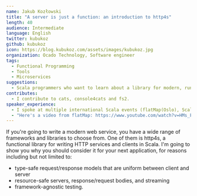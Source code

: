 ```yaml
---
name: Jakub Kozłowski
title: "A server is just a function: an introduction to http4s"
length: 40
audience: Intermediate
language: English
twitter: kubukoz
github: kubukoz
icon: https://blog.kubukoz.com/assets/images/kubukoz.jpg
organization: Ocado Technology, Software engineer
tags:
  - Functional Programming
  - Tools
  - Microservices
suggestions:
  - Scala programmers who want to learn about a library for modern, runtime-safe HTTP services.
contributes:
  - I contribute to cats, console4cats and fs2.
speaker_experience:
  - I spoke at multiple international Scala events (flatMap(Oslo), Scala Matsuri 2018, ScalaUA, Scala.IO, BeeScala, LX Scala, and more), as well as a few meetups. 
  - "Here's a video from flatMap: https://www.youtube.com/watch?v=HMs_F7LXTak"
---
```

If you're going to write a modern web service, you have a wide range of frameworks and libraries to choose from. One of them is http4s, a functional library for writing HTTP services and clients in Scala. I'm going to show you why you should consider it for your next application, for reasons including but not limited to:
- type-safe request/response models that are uniform between client and server
- resource-safe servers, response/request bodies, and streaming
- framework-agnostic testing.

